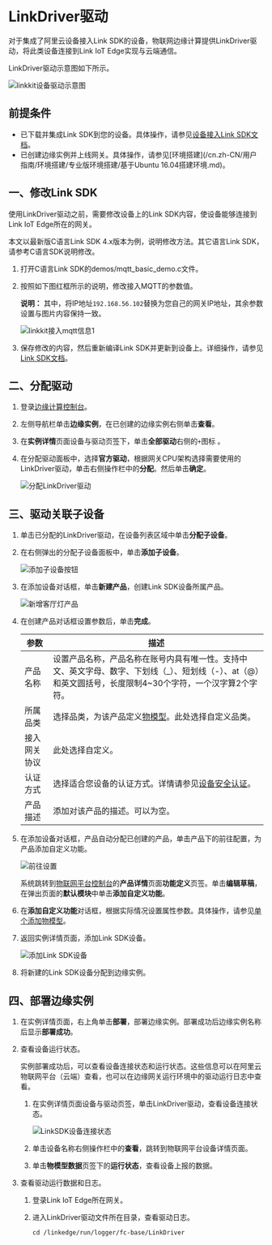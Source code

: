 # LinkDriver驱动

对于集成了阿里云设备接入Link SDK的设备，物联网边缘计算提供LinkDriver驱动，将此类设备连接到Link IoT Edge实现与云端通信。

LinkDriver驱动示意图如下所示。

![linkkit设备驱动示意图](https://static-aliyun-doc.oss-accelerate.aliyuncs.com/assets/img/zh-CN/2311407951/p81752.png)

## 前提条件

-   已下载并集成Link SDK到您的设备。具体操作，请参见[设备接入Link SDK文档]()。
-   已创建边缘实例并上线网关。具体操作，请参见[环境搭建](/cn.zh-CN/用户指南/环境搭建/专业版环境搭建/基于Ubuntu 16.04搭建环境.md)。

## 一、修改Link SDK

使用LinkDriver驱动之前，需要修改设备上的Link SDK内容，使设备能够连接到Link IoT Edge所在的网关。

本文以最新版C语言Link SDK 4.x版本为例，说明修改方法。其它语言Link SDK，请参考C语言SDK说明修改。

1.  打开C语言Link SDK的demos/mqtt\_basic\_demo.c文件。

2.  按照如下图红框所示的说明，修改接入MQTT的参数值。

    **说明：** 其中，将IP地址`192.168.56.102`替换为您自己的网关IP地址，其余参数设置与图片内容保持一致。

    ![linkkit接入mqtt信息1](https://static-aliyun-doc.oss-accelerate.aliyuncs.com/assets/img/zh-CN/0205489061/p81754.png)

3.  保存修改的内容，然后重新编译Link SDK并更新到设备上。详细操作，请参见[Link SDK文档]()。


## 二、分配驱动

1.  登录[边缘计算控制台](https://iot.console.aliyun.com/le/instance/list)。

2.  左侧导航栏单击**边缘实例**，在已创建的边缘实例右侧单击**查看**。

3.  在**实例详情**页面设备与驱动页签下，单击**全部驱动**右侧的`+`图标 。

4.  在分配驱动面板中，选择**官方驱动**，根据网关CPU架构选择需要使用的LinkDriver驱动，单击右侧操作栏中的**分配**。然后单击**确定**。

    ![分配LinkDriver驱动](https://static-aliyun-doc.oss-accelerate.aliyuncs.com/assets/img/zh-CN/5447031161/p127026.png)


## 三、驱动关联子设备

1.  单击已分配的LinkDriver驱动，在设备列表区域中单击**分配子设备**。

2.  在右侧弹出的分配子设备面板中，单击**添加子设备**。

    ![添加子设备按钮](https://static-aliyun-doc.oss-accelerate.aliyuncs.com/assets/img/zh-CN/7743119951/p37903.png)

3.  在添加设备对话框，单击**新建产品**，创建Link SDK设备所属产品。

    ![新增客厅灯产品](https://static-aliyun-doc.oss-accelerate.aliyuncs.com/assets/img/zh-CN/7743119951/p37904.png)

4.  在创建产品对话框设置参数后，单击**完成**。

    |参数|描述|
    |--|--|
    |产品名称|设置产品名称，产品名称在账号内具有唯一性。支持中文、英文字母、数字、下划线（\_）、短划线（-）、at（@）和英文圆括号，长度限制4~30个字符，一个汉字算2个字符。|
    |所属品类|选择品类，为该产品定义[物模型](/cn.zh-CN/设备管理/物模型/什么是物模型.md)。此处选择自定义品类。|
    |接入网关协议|此处选择自定义。|
    |认证方式|选择适合您设备的认证方式。详情请参见[设备安全认证](/cn.zh-CN/设备接入/设备安全认证/概述.md)。|
    |产品描述|添加对该产品的描述。可以为空。|

5.  在添加设备对话框，产品自动分配已创建的产品，单击产品下的前往配置，为产品添加自定义功能。

    ![前往设置](https://static-aliyun-doc.oss-accelerate.aliyuncs.com/assets/img/zh-CN/3311407951/p48540.png)

    系统跳转到[物联网平台控制台](http://iot.console.aliyun.com/)的**产品详情**页面**功能定义**页签。单击**编辑草稿**，在弹出页面的**默认模块**中单击**添加自定义功能**。

6.  在**添加自定义功能**对话框，根据实际情况设置属性参数。具体操作，请参见[单个添加物模型](/cn.zh-CN/设备管理/物模型/单个添加物模型.md)。

7.  返回实例详情页面，添加Link SDK设备。

    ![添加Link SDK设备](https://static-aliyun-doc.oss-accelerate.aliyuncs.com/assets/img/zh-CN/3311407951/p127032.png)

8.  将新建的Link SDK设备分配到边缘实例。


## 四、部署边缘实例

1.  在实例详情页面，右上角单击**部署**，部署边缘实例。部署成功后边缘实例名称后显示**部署成功**。

2.  查看设备运行状态。

    实例部署成功后，可以查看设备连接状态和运行状态。这些信息可以在阿里云物联网平台（云端）查看，也可以在边缘网关运行环境中的驱动运行日志中查看。

    1.  在实例详情页面设备与驱动页签，单击LinkDriver驱动，查看设备连接状态。

        ![LinkSDK设备连接状态](https://static-aliyun-doc.oss-accelerate.aliyuncs.com/assets/img/zh-CN/3311407951/p127034.png)

    2.  单击设备名称右侧操作栏中的**查看**，跳转到物联网平台设备详情页面。

    3.  单击**物模型数据**页签下的**运行状态**，查看设备上报的数据。

3.  查看驱动运行数据和日志。

    1.  登录Link IoT Edge所在网关。

    2.  进入LinkDriver驱动文件所在目录，查看驱动日志。

        ```
        cd /linkedge/run/logger/fc-base/LinkDriver 
        ```


